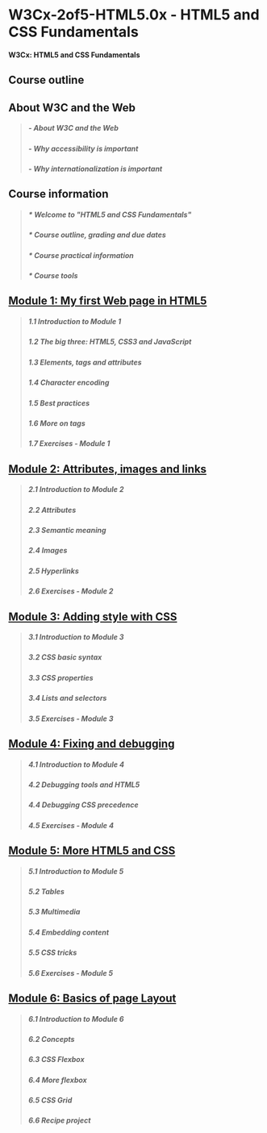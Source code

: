 # W3Cx-2of5-HTML5.0x - HTML5 and CSS Fundamentals

#### W3Cx: HTML5 and CSS Fundamentals

## Course outline

## About W3C and the Web
> ##### - About W3C and the Web
> ##### - Why accessibility is important
> ##### - Why internationalization is important

## Course information
> ##### * Welcome to "HTML5 and CSS Fundamentals"
> ##### * Course outline, grading and due dates
> ##### * Course practical information
> ##### * Course tools

## [Module 1: My first Web page in HTML5](/modules/module1.md)

> ##### 1.1 Introduction to Module 1 
> ##### 1.2 The big three: HTML5, CSS3 and JavaScript 
> ##### 1.3 Elements, tags and attributes 
> ##### 1.4 Character encoding 
> ##### 1.5 Best practices 
> ##### 1.6 More on tags 
> ##### 1.7 Exercises - Module 1

## [Module 2: Attributes, images and links](/modules/module2.md)
> ##### 2.1 Introduction to Module 2
> ##### 2.2 Attributes
> ##### 2.3 Semantic meaning
> ##### 2.4 Images
> ##### 2.5 Hyperlinks
> ##### 2.6 Exercises - Module 2

## [Module 3: Adding style with CSS](/modules/module3.md)
> ##### 3.1 Introduction to Module 3 
> ##### 3.2 CSS basic syntax 
> ##### 3.3 CSS properties 
> ##### 3.4 Lists and selectors 
> ##### 3.5 Exercises - Module 3 

## [Module 4: Fixing and debugging](/modules/module4.md)
> ##### 4.1 Introduction to Module 4 
> ##### 4.2 Debugging tools and HTML5 
> ##### 4.4 Debugging CSS precedence 
> ##### 4.5 Exercises - Module 4 

## [Module 5: More HTML5 and CSS](/modules/module5.md)
> ##### 5.1 Introduction to Module 5 
> ##### 5.2 Tables 
> ##### 5.3 Multimedia 
> ##### 5.4 Embedding content
> ##### 5.5 CSS tricks 
> ##### 5.6 Exercises - Module 5 

## [Module 6: Basics of page Layout](/modules/module6.md)
> ##### 6.1 Introduction to Module 6 
> ##### 6.2 Concepts 
> ##### 6.3 CSS Flexbox 
> ##### 6.4 More flexbox
> ##### 6.5 CSS Grid
> ##### 6.6 Recipe project 
